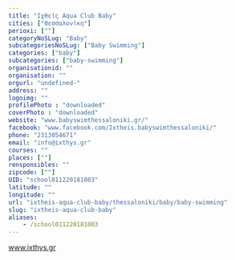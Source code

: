 ```yaml
---
title: "Ιχθείς Aqua Club Baby"
cities: ["Θεσσαλονίκη"]
perioxi: [""]
categoryNoSLug: "Baby"
subcategoriesNoSLug: ["Baby Swimming"]
categories: ["baby"]
subcategories: ["baby-swimming"]
organisationid: ""
organisation: ""
orgurl: "undefined-"
address: ""
logoimg: ""
profilePhoto : "downloaded"
coverPhoto : "downloaded"
website: "www.babyswimthessaloniki.gr/"
facebook: "www.facebook.com/Ixtheis.babyswimthessaloniki/"
phone: "2313054671"
email: "info@ixthys.gr"
courses: ""
places: [""]
rensponsibles: ""
zipcode: [""]
UID: "school011220181003"
latitude: ""
longitude: ""
url: "ixtheis-aqua-club-baby/thessaloniki/baby/baby-swimming"
slug: "ixtheis-aqua-club-baby"
aliases:
    - /school011220181003
---
```



www.ixthys.gr

